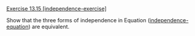 [Exercise 13.15 \[independence-exercise\]](ex_15/)

Show that the three forms of independence in
Equation ([independence-equation](#/)) are equivalent.
